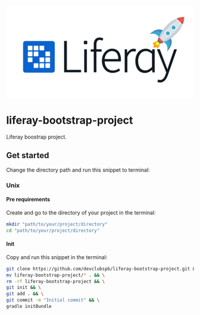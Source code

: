 ![Liferay bootstrap logo](docs/images/lr-bootstrap-preview.jpeg "Liferay bootstrap logo")

# liferay-bootstrap-project

Liferay boostrap project.

## Get started

Change the directory path and run this snippet to terminal:

### Unix

#### Pre requirements

Create and go to the directory of your project in the terminal:

```bash
mkdir "path/to/your/project/directory"
cd "path/to/your/project/directory"
```

#### Init

Copy and run this snippet in the terminal:

```bash
git clone https://github.com/devclubspb/liferay-bootstrap-project.git && \
mv liferay-bootstrap-project/* . && \
rm -rf liferay-bootstrap-project && \
git init && \
git add . && \
git commit -m "Initial commit" && \
gradle initBundle
```
